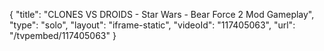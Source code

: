{
    "title": "CLONES VS DROIDS - Star Wars - Bear Force 2 Mod Gameplay",
    "type": "solo",
    "layout": "iframe-static",
    "videoId": "117405063",
    "url": "\/tvpembed\/117405063"
}